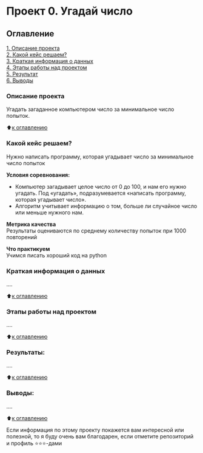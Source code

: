 # Проект 0. Угадай число

## Оглавление  
[1. Описание проекта](https://github.com/wolw007/sf_data_scienist/blob/4c2361c79dee9b8583d953619a829fa575759150/project_0/README.mdd#Описание-проекта)  
[2. Какой кейс решаем?](https://github.com/wolw007/sf_data_scienist/blob/4c2361c79dee9b8583d953619a829fa575759150/project_0/README.md#Какой-кейс-решаем)  
[3. Краткая информация о данных](https://github.com/wolw007/sf_data_scienist/blob/4c2361c79dee9b8583d953619a829fa575759150/project_0/README.mdd#Краткая-информация-о-данных)  
[4. Этапы работы над проектом](https://github.com/wolw007/sf_data_scienist/blob/4c2361c79dee9b8583d953619a829fa575759150/project_0/README.md#Этапы-работы-над-проектом)  
[5. Результат](https://github.com/wolw007/sf_data_scienist/blob/4c2361c79dee9b8583d953619a829fa575759150/project_0/README.md#Результат)    
[6. Выводы](https://github.com/wolw007/sf_data_scienist/blob/4c2361c79dee9b8583d953619a829fa575759150/project_0/README.md#Выводы) 

### Описание проекта    
Угадать загаданное компьютером число за минимальное число попыток.

:arrow_up:[к оглавлению](_)


### Какой кейс решаем?    
Нужно написать программу, которая угадывает число за минимальное число попыток

**Условия соревнования:**  
- Компьютер загадывает целое число от 0 до 100, и нам его нужно угадать. Под «угадать», подразумевается «написать программу, которая угадывает число».
- Алгоритм учитывает информацию о том, больше ли случайное число или меньше нужного нам.

**Метрика качества**     
Результаты оцениваются по среднему количеству попыток при 1000 повторений

**Что практикуем**     
Учимся писать хороший код на python


### Краткая информация о данных
....
  
:arrow_up:[к оглавлению](.README.md#Оглавление)


### Этапы работы над проектом  
....

:arrow_up:[к оглавлению](.README.md#Оглавление)


### Результаты:  
....

:arrow_up:[к оглавлению](.README.md#Оглавление)


### Выводы:  
....

:arrow_up:[к оглавлению](.README.md#Оглавление)


Если информация по этому проекту покажется вам интересной или полезной, то я буду очень вам благодарен, если отметите репозиторий и профиль ⭐️⭐️⭐️-дами